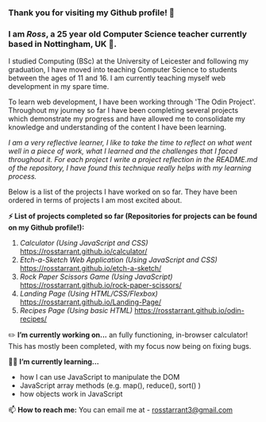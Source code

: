 ### Thank you for visiting my Github profile! 👋 
### I am _Ross_, a 25 year old Computer Science teacher currently based in Nottingham, UK :european_castle:.

I studied Computing (BSc) at the University of Leicester and following my graduation, I have moved into teaching Computer Science to students between the ages of 11 and 16. I am currently teaching myself web development in my spare time.

To learn web development, I have been working through 'The Odin Project'. Throughout my journey so far I have been completing several projects which demonstrate my progress and have allowed me to consolidate my knowledge and understanding of the content I have been learning. 

_I am a very reflective learner, I like to take the time to reflect on what went well in a piece of work, what I learned and the challenges that I faced throughout it. For each project I write a project reflection in the README.md of the repository, I have found this technique really helps with my learning process._

Below is a list of the projects I have worked on so far. They have been ordered in terms of projects I am most excited about.

**⚡ List of projects completed so far (Repositories for projects can be found on my Github profile!):**
1. _Calculator (Using JavaScript and CSS)_ https://rosstarrant.github.io/calculator/
2. _Etch-a-Sketch Web Application (Using JavaScript and CSS)_ https://rosstarrant.github.io/etch-a-sketch/
3. _Rock Paper Scissors Game (Using JavaScript)_ https://rosstarrant.github.io/rock-paper-scissors/
4. _Landing Page (Using HTML/CSS/Flexbox)_ https://rosstarrant.github.io/Landing-Page/
5. _Recipes Page (Using basic HTML)_ https://rosstarrant.github.io/odin-recipes/

:pencil2: **I’m currently working on...** an fully functioning, in-browser calculator! This has mostly been completed, with my focus now being on fixing bugs.

:man_student: **I’m currently learning...** 
- how I can use JavaScript to manipulate the DOM
- JavaScript array methods (e.g. map(), reduce(), sort() )
- how objects work in JavaScript

📫 **How to reach me:** You can email me at - rosstarrant3@gmail.com

